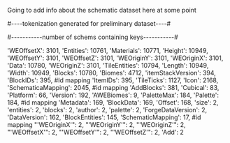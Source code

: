 Going to add info about the schematic dataset here at some point

#----tokenization generated for preliminary dataset----#


#-----------number of schems containing keys-----------#

'WEOffsetX': 3101,
'Entities': 10761,
'Materials': 10771,
'Height': 10949,
'WEOffsetY': 3101,
'WEOffsetZ': 3101,
'WEOriginY': 3101,
'WEOriginX': 3101,
'Data': 10780,
'WEOriginZ': 3101,
'TileEntities': 10794,
'Length': 10949,
'Width': 10949,
'Blocks': 10780,
'Biomes': 4712,
'itemStackVersion': 394,
'BlockIDs': 395, #Id mapping
'ItemIDs': 395,
'TileTicks': 1127,
'Icon': 2168,
'SchematicaMapping': 2045, #id mapping
'AddBlocks': 381,
'Cubical': 83,
'Platform': 66,
'Version': 192,
'AWEBiomes': 9,
'PaletteMax': 184,
'Palette': 184, #id mapping
'Metadata': 169,
'BlockData': 169,
'Offset': 168,
'size': 2,
'entities': 2,
'blocks': 2,
'author': 2,
'palette': 2,
'ForgeDataVersion': 2,
'DataVersion': 162,
'BlockEntities': 145,
'SchematicMapping': 17, #id mapping
"'WEOriginX'": 2,
"'WEOriginY'": 2,
"'WEOriginZ'": 2,
"'WEOffsetX'": 2,
"'WEOffsetY'": 2,
"'WEOffsetZ'": 2,
'Add': 2
